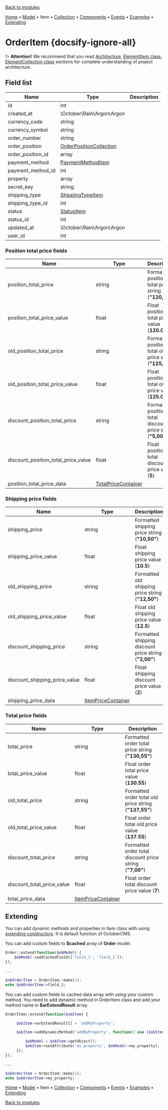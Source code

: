 [Back to modules](modules/home.md)

[Home](modules/order/home.md)
• [Model](modules/order/model/model.md)
• Item
• [Collection](modules/order/collection/collection.md)
• [Components](modules/order/component/component.md)
• [Events](modules/order/event/event.md)
• [Examples](modules/order/examples/examples.md)
• [Extending](modules/order/extending/extending.md)

# OrderItem {docsify-ignore-all}

!> **Attention!**  We recommend that you read [Architecture](home.md#architecture), [ElementItem class](item-class/item-class.md),
[ElementCollection class](collection-class/collection-class.md) sections for complete understanding of  project architecture.

## Field list

|  Name | Type | Description |
|-------|------|--------|
|id|int|
|created_at|\October\Rain\Argon\Argon|
|currency_code|string|
|currency_symbol|string|
|order_number|string|
|order_position|[OrderPositionCollection](modules/order-position/collection/collection.md)|
|order_position_id|array|
|payment_method|[PaymentMethodItem](modules/payment-method/item/item.md)|
|payment_method_id|int|
|property|array|
|secret_key|string|
|shipping_type|[ShippingTypeItem](modules/shipping-type/item/item.md)|
|shipping_type_id|int|
|status|[StatusItem](modules/status/item/item.md)|
|status_id|int|
|updated_at|\October\Rain\Argon\Argon|
|user_id|int|

### Position total price fields

|  Name | Type | Description |
|-------|------|--------|
|position_total_price|string|Formatted position total price string (**"120,05"**)|
|position_total_price_value|float|Float position total price value (**120.05**)|
|old_position_total_price|string|Formatted position total old price string (**"125,05"**)|
|old_position_total_price_value|float|Float position total old price value (**125.05**)|
|discount_position_total_price|string|Formatted position total discount price string (**"5,00"**)|
|discount_position_total_price_value|float|Float position total discount price value (**5**)|
|position_total_price_data|[TotalPriceContainer](modules/price-container/home.md#TotalPriceContainer)|

### Shipping price fields

|  Name | Type | Description |
|-------|------|--------|
|shipping_price|string|Formatted shipping price string (**"10,50"**)|
|shipping_price_value|float|Float shipping price value (**10.5**)|
|old_shipping_price|string|Formatted old shipping price string (**"12,50"**)|
|old_shipping_price_value|float|Float old shipping price value (**12.5**)|
|discount_shipping_price|string|Formatted shipping discount price string (**"2,00"**)|
|discount_shipping_price_value|float|Float shipping discount price value (**2**)|
|shipping_price_data|[ItemPriceContainer](modules/price-container/home.md#ItemPriceContainer)|

### Total price fields

|  Name | Type | Description |
|-------|------|--------|
|total_price|string|Formatted order total price string (**"130,55"**)|
|total_price_value|float|Float order total price value (**130.55**)|
|old_total_price|string|Formatted order total old price string (**"137,55"**)|
|old_total_price_value|float|Float order total old price value (**137.55**)|
|discount_total_price|string|Formatted order total discount price string (**"7,00"**)|
|discount_total_price_value|float|Float order total discount price value (**7**)|
|total_price_data|[ItemPriceContainer](modules/price-container/home.md#ItemPriceContainer)|

## Extending

You can add dynamic methods and properties in item class with using [extending constructors](http://octobercms.com/docs/services/behaviors#constructor-extension).
It is default function of OctoberCMS.

You can add custom fields to **$cached** array of **Order** model.
```php
Order::extend(function($obModel) {
    $obModel->addCachedField(['field_1', 'field_2']);
});

...

$obOrderItem = OrderItem::make(1);
echo $obOrderItem->field_1;
```

You can add custom fields to cached data array with using your custom method.
You need to add dynamic method in OrderItem class and add your method name in **$arExtendResult** array.
```php
OrderItem::extend(function($obItem) {

     $obItem->arExtendResult[] = 'addMyProperty';

     $obItem->addDynamicMethod('addMyProperty', function() use ($obItem) {

         $obModel = $obItem->getObject();
         $obItem->setAttribute('my_property', $obModel->my_property);
     });
});

...

$obOrderItem = OrderItem::make(1);
echo $obOrderItem->my_property;
```

[Home](modules/order/home.md)
• [Model](modules/order/model/model.md)
• Item
• [Collection](modules/order/collection/collection.md)
• [Components](modules/order/component/component.md)
• [Events](modules/order/event/event.md)
• [Examples](modules/order/examples/examples.md)
• [Extending](modules/order/extending/extending.md)

[Back to modules](modules/home.md)
